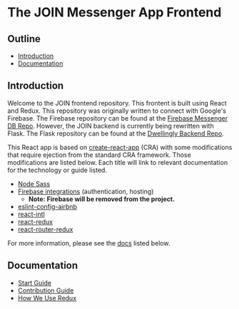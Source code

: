 # The JOIN Messenger App Frontend

## Outline

- [Introduction](#introduction)
- [Documentation](#documentation)

## Introduction

Welcome to the JOIN frontend repository. This frontent is built using React and Redux. This repository was originally written to connect with Google's Firebase. The Firebase repository can be found at the [Firebase Messenger DB Repo](https://github.com/AmplifiedHub/join-messenger-db). However, the JOIN backend is currently being rewritten with Flask. The Flask repository can be found at the [Dwellingly Backend Repo](https://github.com/codeforpdx/dwellingly_backend).

This React app is based on [create-react-app](https://github.com/facebook/create-react-app) (CRA) with some modifications that require ejection from the standard CRA framework. Those modifications are listed below. Each title will link to relevant documentation for the technology or guide listed.

- [Node Sass](https://github.com/sass/node-sass)
- [Firebase integrations](https://firebase.google.com/docs) (authentication, hosting)
  - **Note: Firebase will be removed from the project.**
- [eslint-config-airbnb](http://airbnb.io/javascript/react/)
- [react-intl](https://github.com/formatjs/react-intl/blob/master/docs/README.md)
- [react-redux](https://github.com/reduxjs/react-redux)
- [react-router-redux](https://github.com/reactjs/react-router-redux)

For more information, please see the [docs](docs) listed below.

## Documentation

- [Start Guide](docs/start_guide.md)
- [Contribution Guide](docs/contribution_guide.md)
- [How We Use Redux](docs/redux.md)
